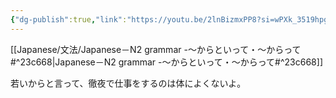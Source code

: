 ```yaml
---
{"dg-publish":true,"link":"https://youtu.be/2lnBizmxPP8?si=wPXk_3519hpgFsjt","permalink":"/Notes/LN－N2 grammar -～からといって・～からって/","dgPassFrontmatter":true}
---
```


[[Japanese/文法/Japanese－N2 grammar -～からといって・～からって#^23c668\|Japanese－N2 grammar -～からといって・～からって#^23c668]]

若いからと言って、徹夜で仕事をするのは体によくないよ。